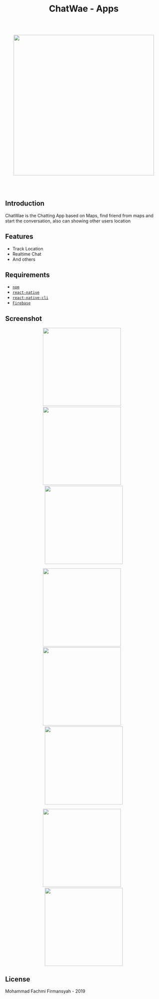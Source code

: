 <h1 align="center">ChatWae - Apps</h1><br/><br/>

<p align="center">
  <img src="https://user-images.githubusercontent.com/52324743/66672306-2dd2ae00-ec88-11e9-9319-f4bb56f402fb.png" width="450"/>
</p>

<br/><br/>


## Introduction

ChatWae is the Chatting App based on Maps, find friend from maps and start the conversation, also can showing other users location


## Features
* Track Location
* Realtime Chat
* And others

## Requirements
* [`npm`](https://www.npmjs.com/get-npm)
* [`react-native`](https://facebook.github.io/react-native/docs/getting-started)
* [`react-native-cli`](https://facebook.github.io/react-native/docs/getting-started)
* [`Firebase`](https://firebase.google.com/)
 
## Screenshot
  <p align="center">
    <span>
      <img src="https://user-images.githubusercontent.com/52324743/66675310-46929200-ec8f-11e9-9ea0-86646891c8b1.png" width="250px" />
      &nbsp;&nbsp;
      <img src="https://user-images.githubusercontent.com/52324743/66672738-2bbd1f00-ec89-11e9-9156-917f8d38efb3.png" width="250px" />
      &nbsp;&nbsp;
      <img src="https://user-images.githubusercontent.com/52324743/66672907-a8e89400-ec89-11e9-8a2d-d896ce314f07.png" width="250px" />
    </span>
    
  </p>
   <p align="center">
    <span>
     <img src="https://user-images.githubusercontent.com/52324743/66672997-dc2b2300-ec89-11e9-9ee8-c2707c9f3704.png" width="250px" />
      &nbsp;&nbsp;
      <img src="https://user-images.githubusercontent.com/52324743/66673420-b81c1180-ec8a-11e9-8433-93a5b41dd9b0.png" width="250px" />
      &nbsp;&nbsp;
      <img src="https://user-images.githubusercontent.com/52324743/66675991-c0774b00-ec90-11e9-826b-a56d9b229ccc.png" width="250px" />
    </span>
  </p>
   <p align="center">
    <span>
     <img src="https://user-images.githubusercontent.com/52324743/66673600-1ba63f00-ec8b-11e9-9944-28ac505b26b9.png" width="250px" />
      &nbsp;&nbsp;
      <img src="https://user-images.githubusercontent.com/52324743/66673687-45f7fc80-ec8b-11e9-8da5-1173cf2379e5.png" width="250px" />
    </span>
    
  </p>
   
## License
Mohammad Fachmi Firmansyah - 2019

